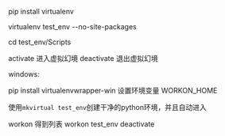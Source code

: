 

pip install virtualenv

virtualenv test_env --no-site-packages

cd test_env/Scripts

activate 进入虚拟幻境
deactivate 退出虚拟幻境


windows:

pip install virtualenvwrapper-win
设置环境变量 WORKON_HOME

使用`mkvirtual test_env`创建干净的python环境，并且自动进入

workon 得到列表
workon test_env
deactivate
